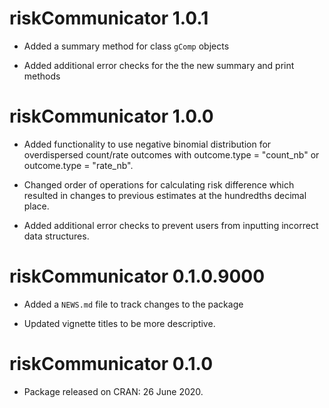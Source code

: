 # riskCommunicator 1.0.1

* Added a summary method for class `gComp` objects

* Added additional error checks for the the new summary and print methods


# riskCommunicator 1.0.0

* Added functionality to use negative binomial distribution for overdispersed count/rate outcomes with outcome.type = "count_nb" or outcome.type = "rate_nb".

* Changed order of operations for calculating risk difference which resulted in changes to previous estimates at the hundredths decimal place.

* Added additional error checks to prevent users from inputting incorrect data structures.



# riskCommunicator 0.1.0.9000

* Added a `NEWS.md` file to track changes to the package

* Updated vignette titles to be more descriptive.


# riskCommunicator 0.1.0

* Package released on CRAN: 26 June 2020.